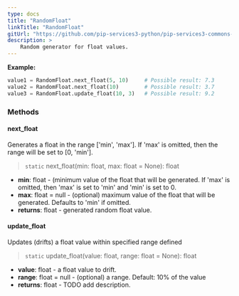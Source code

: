 ```yaml
---
type: docs
title: "RandomFloat"
linkTitle: "RandomFloat"
gitUrl: "https://github.com/pip-services3-python/pip-services3-commons-python"
description: >
    Random generator for float values.
---
```


**Example:**

```python
value1 = RandomFloat.next_float(5, 10)     # Possible result: 7.3
value2 = RandomFloat.next_float(10)        # Possible result: 3.7
value3 = RandomFloat.update_float(10, 3)   # Possible result: 9.2

```


### Methods

#### next_float
Generates a float in the range ['min', 'max']. If 'max' is omitted, then the range will be set to [0, 'min'].

> `static` next_float(min: float, max:  float = None): float

- **min**: float - (minimum value of the float that will be generated. 
If 'max' is omitted, then 'max' is set to 'min' and 'min' is set to 0.
- **max**: float = null - (optional) maximum value of the float that will be generated. Defaults to 'min' if omitted.
- **returns**: float - generated random float value.

#### update_float
Updates (drifts) a float value within specified range defined

> `static` update_float(value: float, range: float = None): float

- **value**: float - a float value to drift.
- **range**: float = null - (optional) a range. Default: 10% of the value
- **returns**: float - TODO add description.